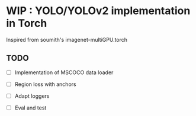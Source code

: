 # WIP : YOLO/YOLOv2 implementation in Torch

Inspired from soumith's imagenet-multiGPU.torch 

## TODO

- [ ] Implementation of MSCOCO data loader
- [ ] Region loss with anchors
- [ ] Adapt loggers
- [ ] Eval and test

